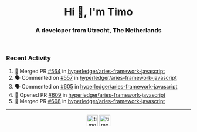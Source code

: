 <h1 align="center">Hi 👋, I'm Timo</h1>
<h3 align="center">A developer from Utrecht, The Netherlands</h3>
<br/>
<!-- https://github.com/rahuldkjain/github-profile-readme-generator --!>

<!--  <p align="left"><img src="https://github-readme-stats.vercel.app/api?username=timoglastra&show_icons=true&count_private=true&" alt="timoglastra" /></p> --!>

<!--
Github language stats
<p align="left"><img src="https://github-readme-stats.vercel.app/api/top-langs/?username=timoglastra&layout=compact" alt="timoglastra" /><p>
-->

<!-- Codestats language stats -->
<!-- <p align="left"><img src="https://codestats-readme.vercel.app/api/top-langs/?username=timoglastra&layout=compact&language_count=12" alt="timoglastra" /><p>    --!>
  
<h3>Recent Activity</h3>

<!--START_SECTION:activity-->
1. 🎉 Merged PR [#564](https://github.com/hyperledger/aries-framework-javascript/pull/564) in [hyperledger/aries-framework-javascript](https://github.com/hyperledger/aries-framework-javascript)
2. 🗣 Commented on [#557](https://github.com/hyperledger/aries-framework-javascript/issues/557) in [hyperledger/aries-framework-javascript](https://github.com/hyperledger/aries-framework-javascript)
3. 🗣 Commented on [#605](https://github.com/hyperledger/aries-framework-javascript/issues/605) in [hyperledger/aries-framework-javascript](https://github.com/hyperledger/aries-framework-javascript)
4. 💪 Opened PR [#609](https://github.com/hyperledger/aries-framework-javascript/pull/609) in [hyperledger/aries-framework-javascript](https://github.com/hyperledger/aries-framework-javascript)
5. 🎉 Merged PR [#608](https://github.com/hyperledger/aries-framework-javascript/pull/608) in [hyperledger/aries-framework-javascript](https://github.com/hyperledger/aries-framework-javascript)
<!--END_SECTION:activity-->

---

<p align="center">
<a href="https://twitter.com/timoglastra" target="blank"><img align="center" src="https://cdn.jsdelivr.net/npm/simple-icons@3.0.1/icons/twitter.svg" alt="timoglastra" height="30" width="30" /></a>
<a href="https://linkedin.com/in/timoglastra" target="blank"><img align="center" src="https://cdn.jsdelivr.net/npm/simple-icons@3.0.1/icons/linkedin.svg" alt="timoglastra" height="30" width="30" /></a>
</p>



